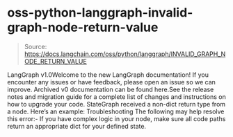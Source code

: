# oss-python-langgraph-invalid-graph-node-return-value

> Source: https://docs.langchain.com/oss/python/langgraph/INVALID_GRAPH_NODE_RETURN_VALUE

LangGraph v1.0Welcome to the new LangGraph documentation! If you encounter any issues or have feedback, please open an issue so we can improve. Archived v0 documentation can be found here.See the release notes and migration guide for a complete list of changes and instructions on how to upgrade your code.
StateGraph
received a non-dict return type from a node. Here’s an example:
Troubleshooting
The following may help resolve this error:- If you have complex logic in your node, make sure all code paths return an appropriate dict for your defined state.